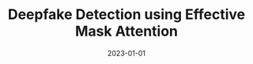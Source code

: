 ---
title: "Deepfake Detection using Effective Mask Attention"
collection: publications
permalink: /publication/2023-01-01-kaia
excerpt: ''
date: 2023-01-01
venue: 'Korean Artificial Intelligence Association (KAIA)'
paper: ''
citation: ''
authors: '<strong> Saebyeol Shin </strong>, Simon S. Woo'
image: 'images/kaia.png'
code: ''
web: ''
---